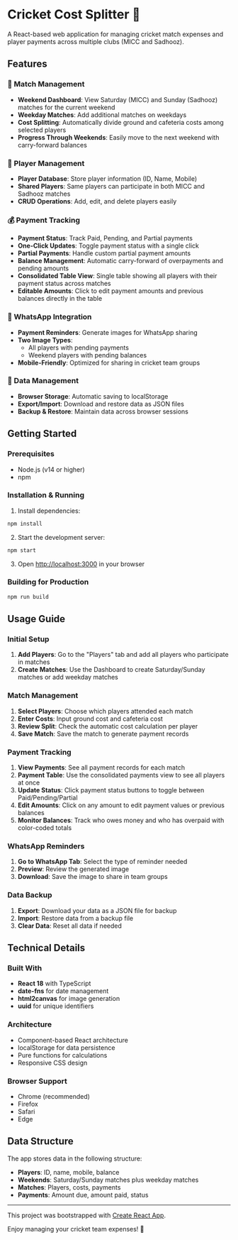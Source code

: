 # Cricket Cost Splitter 🏏

A React-based web application for managing cricket match expenses and player payments across multiple clubs (MICC and Sadhooz).

## Features

### 🏏 Match Management
- **Weekend Dashboard**: View Saturday (MICC) and Sunday (Sadhooz) matches for the current weekend
- **Weekday Matches**: Add additional matches on weekdays
- **Cost Splitting**: Automatically divide ground and cafeteria costs among selected players
- **Progress Through Weekends**: Easily move to the next weekend with carry-forward balances

### 👥 Player Management
- **Player Database**: Store player information (ID, Name, Mobile)
- **Shared Players**: Same players can participate in both MICC and Sadhooz matches
- **CRUD Operations**: Add, edit, and delete players easily

### 💰 Payment Tracking
- **Payment Status**: Track Paid, Pending, and Partial payments
- **One-Click Updates**: Toggle payment status with a single click
- **Partial Payments**: Handle custom partial payment amounts
- **Balance Management**: Automatic carry-forward of overpayments and pending amounts
- **Consolidated Table View**: Single table showing all players with their payment status across matches
- **Editable Amounts**: Click to edit payment amounts and previous balances directly in the table

### 📱 WhatsApp Integration
- **Payment Reminders**: Generate images for WhatsApp sharing
- **Two Image Types**:
  - All players with pending payments
  - Weekend players with pending balances
- **Mobile-Friendly**: Optimized for sharing in cricket team groups

### 💾 Data Management
- **Browser Storage**: Automatic saving to localStorage
- **Export/Import**: Download and restore data as JSON files
- **Backup & Restore**: Maintain data across browser sessions

## Getting Started

### Prerequisites
- Node.js (v14 or higher)
- npm

### Installation & Running

1. Install dependencies:
```bash
npm install
```

2. Start the development server:
```bash
npm start
```

3. Open [http://localhost:3000](http://localhost:3000) in your browser

### Building for Production

```bash
npm run build
```

## Usage Guide

### Initial Setup
1. **Add Players**: Go to the "Players" tab and add all players who participate in matches
2. **Create Matches**: Use the Dashboard to create Saturday/Sunday matches or add weekday matches

### Match Management
1. **Select Players**: Choose which players attended each match
2. **Enter Costs**: Input ground cost and cafeteria cost
3. **Review Split**: Check the automatic cost calculation per player
4. **Save Match**: Save the match to generate payment records

### Payment Tracking
1. **View Payments**: See all payment records for each match
2. **Payment Table**: Use the consolidated payments view to see all players at once
3. **Update Status**: Click payment status buttons to toggle between Paid/Pending/Partial
4. **Edit Amounts**: Click on any amount to edit payment values or previous balances
5. **Monitor Balances**: Track who owes money and who has overpaid with color-coded totals

### WhatsApp Reminders
1. **Go to WhatsApp Tab**: Select the type of reminder needed
2. **Preview**: Review the generated image
3. **Download**: Save the image to share in team groups

### Data Backup
1. **Export**: Download your data as a JSON file for backup
2. **Import**: Restore data from a backup file
3. **Clear Data**: Reset all data if needed

## Technical Details

### Built With
- **React 18** with TypeScript
- **date-fns** for date management
- **html2canvas** for image generation
- **uuid** for unique identifiers

### Architecture
- Component-based React architecture
- localStorage for data persistence
- Pure functions for calculations
- Responsive CSS design

### Browser Support
- Chrome (recommended)
- Firefox
- Safari
- Edge

## Data Structure

The app stores data in the following structure:
- **Players**: ID, name, mobile, balance
- **Weekends**: Saturday/Sunday matches plus weekday matches
- **Matches**: Players, costs, payments
- **Payments**: Amount due, amount paid, status

---

This project was bootstrapped with [Create React App](https://github.com/facebook/create-react-app).

Enjoy managing your cricket team expenses! 🏏
